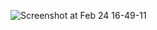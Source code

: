 ![Screenshot at Feb 24 16-49-11](https://github.com/Fourcade7/SwitUI_Ian_Solomen/assets/60017090/ff0d9435-8b6b-4837-9f8a-e74894f09e1e)
